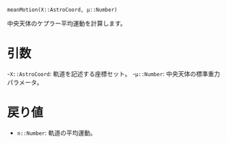 ```
meanMotion(X::AstroCoord, μ::Number)
```

中央天体のケプラー平均運動を計算します。

# 引数

-`X::AstroCoord`: 軌道を記述する座標セット。 -`μ::Number`: 中央天体の標準重力パラメータ。

# 戻り値

  * `n::Number`: 軌道の平均運動。

